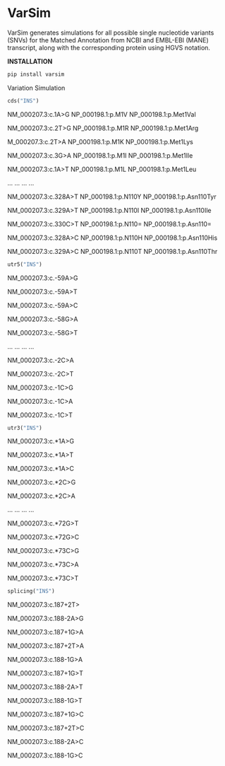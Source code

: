 # VarSim
VarSim generates simulations for all possible single nucleotide variants (SNVs) for the Matched Annotation from NCBI and EMBL-EBI (MANE) transcript, along with the corresponding protein using HGVS notation.

**INSTALLATION**
```powershell
pip install varsim
```
Variation Simulation

```python
cds("INS")
```
NM_000207.3:c.1A>G	NP_000198.1:p.M1V	NP_000198.1:p.Met1Val

NM_000207.3:c.2T>G	NP_000198.1:p.M1R	NP_000198.1:p.Met1Arg

M_000207.3:c.2T>A	NP_000198.1:p.M1K	NP_000198.1:p.Met1Lys

NM_000207.3:c.3G>A	NP_000198.1:p.M1I	NP_000198.1:p.Met1Ile

NM_000207.3:c.1A>T	NP_000198.1:p.M1L	NP_000198.1:p.Met1Leu

...	...	...	...

NM_000207.3:c.328A>T	NP_000198.1:p.N110Y	NP_000198.1:p.Asn110Tyr

NM_000207.3:c.329A>T	NP_000198.1:p.N110I	NP_000198.1:p.Asn110Ile

NM_000207.3:c.330C>T	NP_000198.1:p.N110=	NP_000198.1:p.Asn110=

NM_000207.3:c.328A>C	NP_000198.1:p.N110H	NP_000198.1:p.Asn110His

NM_000207.3:c.329A>C	NP_000198.1:p.N110T	NP_000198.1:p.Asn110Thr
```python
utr5("INS")
```
NM_000207.3:c.-59A>G

NM_000207.3:c.-59A>T

NM_000207.3:c.-59A>C

NM_000207.3:c.-58G>A

NM_000207.3:c.-58G>T

...	...	...	...

NM_000207.3:c.-2C>A

NM_000207.3:c.-2C>T

NM_000207.3:c.-1C>G

NM_000207.3:c.-1C>A

NM_000207.3:c.-1C>T
```python
utr3("INS")
```
NM_000207.3:c.*1A>G

NM_000207.3:c.*1A>T

NM_000207.3:c.*1A>C

NM_000207.3:c.*2C>G

NM_000207.3:c.*2C>A

...	...	...	...

NM_000207.3:c.*72G>T

NM_000207.3:c.*72G>C

NM_000207.3:c.*73C>G

NM_000207.3:c.*73C>A

NM_000207.3:c.*73C>T
```python
splicing("INS")
```
NM_000207.3:c.187+2T>

NM_000207.3:c.188-2A>G

NM_000207.3:c.187+1G>A

NM_000207.3:c.187+2T>A

NM_000207.3:c.188-1G>A

NM_000207.3:c.187+1G>T

NM_000207.3:c.188-2A>T

NM_000207.3:c.188-1G>T

NM_000207.3:c.187+1G>C

NM_000207.3:c.187+2T>C

NM_000207.3:c.188-2A>C

NM_000207.3:c.188-1G>C
